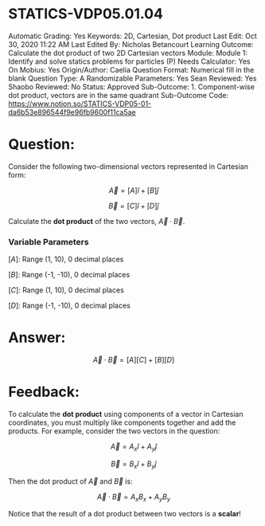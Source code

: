 # STATICS-VDP05.01.04

Automatic Grading: Yes
Keywords: 2D, Cartesian, Dot product
Last Edit: Oct 30, 2020 11:22 AM
Last Edited By: Nicholas Betancourt
Learning Outcome: Calculate the dot product of two 2D Cartesian vectors
Module: Module 1: Identify and solve statics problems for particles (P)
Needs Calculator: Yes
On Mobius: Yes
Origin/Author: Caelia
Question Format: Numerical fill in the blank
Question Type: A
Randomizable Parameters: Yes
Sean Reviewed: Yes
Shaobo Reviewed: No
Status: Approved
Sub-Outcome: 1.  Component-wise dot product, vectors are in the same quadrant
Sub-Outcome Code: https://www.notion.so/STATICS-VDP05-01-da6b53e896544f9e96fb9600f11ca5ae

# Question:

Consider the following two-dimensional vectors represented in Cartesian form: 

$$\overrightarrow{A}=[A]\hat{i}+[B]\hat{j}$$

$$\overrightarrow{B}=[C]\hat{i}+[D]\hat{j}$$

Calculate the **dot product** of the two vectors, $\overrightarrow{A}\cdot\overrightarrow{B}$.

### Variable Parameters

$[A]:$ Range (1, 10), 0 decimal places

$[B]:$ Range (-1, -10), 0 decimal places

$[C]:$ Range (1, 10), 0 decimal places

$[D]:$ Range (-1, -10), 0 decimal places

# Answer:

$$\overrightarrow{A}\cdot\overrightarrow{B}=[A][C]+[B][D]$$

# Feedback:

To calculate the **dot product** using components of a vector in Cartesian coordinates, you must multiply like components together and add the products. For example, consider the two vectors in the question:

$$\overrightarrow{A}=A_x\hat{i}+A_{y}\hat{j}$$

$$\overrightarrow{B}=B_{x}\hat{i}+B_{y}\hat{j}$$

Then the dot product of $\overrightarrow{A}$ and $\overrightarrow{B}$ is:

$$\overrightarrow{A}\cdot\overrightarrow{B}=A_{x}B_{x}+A_{y}B_{y}$$

Notice that the result of a dot product between two vectors is a **scalar**!